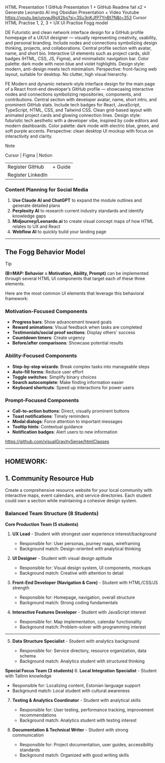 HTML Presentation 1
GitHub Presentation 1 + GitHub Readme fail x2 + Generate Leonardo AI img
Obsidian Presentation + Video Youtube https://youtu.be/unvwJRgX2bs?si=3Su3nKJfP7YnBt7N&t=353
Cursor
HTML Practise 1, 2, 3 + UX UI Practise Fogg model


DE
Futuristic and clean network interface design for a GitHub profile homepage of a UX/UI designer — visually representing creativity, usability, and personal branding. Include nodes and connections symbolizing design thinking, projects, and collaborations. Central profile section with avatar, name, and short bio. Interactive UI elements such as project cards, skill badges (HTML, CSS, JS, Figma), and minimalistic navigation bar. Color palette: dark mode with neon blue and violet highlights. Design style: modern, anti-design meets tech minimalism. Perspective: front-facing web layout, suitable for desktop. No clutter, high visual hierarchy.

FE
Modern and dynamic network-style interface design for the main page of a React front-end developer’s GitHub profile — showcasing interactive nodes and connections symbolizing repositories, components, and contributions. Central section with developer avatar, name, short intro, and prominent GitHub stats. Include tech badges for React, JavaScript, TypeScript, HTML, CSS, and Tailwind CSS. Clean grid-based layout with animated project cards and glowing connection lines. Design style: futuristic tech aesthetic with a developer vibe, inspired by code editors and modern dashboards. Color palette: dark mode with electric blue, green, and soft purple accents. Perspective: clean desktop UI mockup with focus on interactivity and clarity.


>[!NOTE]
>Cursor | Figma | Notion

|                   |         |
| ----------------- | ------- |
| Register GitHub   | + Guide |
| Register LinkedIn |         |

### Content Planning for Social Media

1. **Use Claude AI and ChatGPT** to expand the module outlines and generate detailed plans
2. **Perplexity AI** to research current industry standards and identify knowledge gaps
3. **Midjourney/Leonardo.ai** to create visual concept maps of how HTML relates to UX and React
4. **Webflow AI** to quickly build your landing page



---

## The Fogg Behavior Model 

> [!TIP] 
> **(B=MAP: Behavior = Motivation, Ability, Prompt)** 
> can be implemented through several HTML UI components that target each of these three elements.
> 


Here are the most common UI elements that leverage this behavioral framework:

### Motivation-Focused Components

- **Progress bars**: Show advancement toward goals
- **Reward animations**: Visual feedback when tasks are completed
- **Testimonials/social proof sections**: Display others' success
- **Countdown timers**: Create urgency
- **Before/after comparisons**: Showcase potential results

### Ability-Focused Components

- **Step-by-step wizards**: Break complex tasks into manageable steps
- **Auto-fill forms**: Reduce user effort
- **Toggle switches**: Simplify binary choices
- **Search autocomplete**: Make finding information easier
- **Keyboard shortcuts**: Speed up interactions for power users

### Prompt-Focused Components

- **Call-to-action buttons**: Direct, visually prominent buttons
- **Toast notifications**: Timely reminders
- **Modal dialogs**: Force attention to important messages
- **Tooltip hints**: Contextual guidance
- **Notification badges**: Alert users to new information

https://github.com/visualGravitySense/htmlClasses


---


## HOMEWORK:

## 1. Community Resource Hub

Create a comprehensive resource website for your local community with interactive maps, event calendars, and service directories. Each student could own a section while maintaining a cohesive design system.

### Balanced Team Structure (8 Students)

**Core Production Team (5 students)**

1. **UX Lead** - Student with strongest user experience interest/background
    - Responsible for: User personas, journey maps, wireframing
    - Background match: Design-oriented with analytical thinking

2. **UI Designer** - Student with visual design aptitude 
    - Responsible for: Visual design system, UI components, mockups
    - Background match: Creative with attention to detail

3. **Front-End Developer (Navigation & Core)** - Student with HTML/CSS/JS strength 
    - Responsible for: Homepage, navigation, overall structure
    - Background match: Strong coding fundamentals

4. **Interactive Features Developer** - Student with JavaScript interest 
    - Responsible for: Map implementation, calendar functionality
    - Background match: Problem-solver with programming interest


---


5. **Data Structure Specialist** - Student with analytics background
    
    - Responsible for: Service directory, resource organization, data schema
    - Background match: Analytics student with structured thinking

**Special Focus Team (3 students)** 6. **Local Integration Specialist** - Student with Tallinn knowledge

- Responsible for: Localizing content, Estonian language support
- Background match: Local student with cultural awareness

7. **Testing & Analytics Coordinator** - Student with analytical skills
    
    - Responsible for: User testing, performance tracking, improvement recommendations
    - Background match: Analytics student with testing interest
8. **Documentation & Technical Writer** - Student with strong communication
    
    - Responsible for: Project documentation, user guides, accessibility standards
    - Background match: Organized with good writing skills 